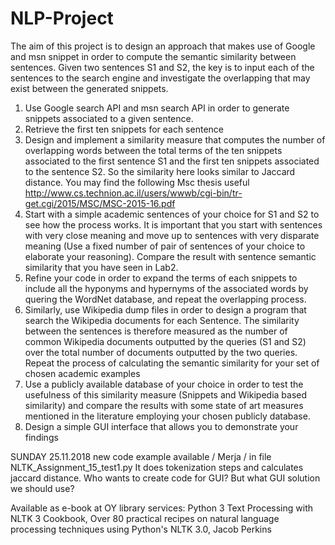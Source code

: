 # NLP-Project

The aim of this project is to design an approach that makes use of Google and msn snippet in order to compute the semantic similarity between sentences.
Given two sentences S1 and S2, the key is to input each of the sentences to the search engine and investigate the overlapping that may exist between the generated snippets. 
1. Use Google search API and msn search API in order to generate snippets associated to a given sentence. 
2. Retrieve the first ten snippets for each sentence
3. Design and implement a similarity measure that computes the number of overlapping words between the total terms of the ten snippets associated to the first sentence S1 and the first ten snippets associated to the sentence S2. So the similarity here looks similar to Jaccard distance.  You may find the following Msc thesis useful http://www.cs.technion.ac.il/users/wwwb/cgi-bin/tr-get.cgi/2015/MSC/MSC-2015-16.pdf 
4. Start with a simple academic sentences of your choice for S1 and S2 to see how the process works. It is important that you start with sentences with very close meaning and move up to sentences with very disparate meaning (Use a fixed number of pair of sentences of your choice to elaborate your reasoning). Compare the result with sentence semantic similarity that you have seen in Lab2.
5. Refine your code in order to expand the terms of each snippets to include all the hyponyms and hypernyms of the associated words by quering the WordNet database, and repeat the overlapping process.
6. Similarly, use Wikipedia dump files in order to design a program that search the Wikipedia documents for each Sentence. The similarity between the sentences is therefore measured as the number of common Wikipedia documents outputted by the queries (S1 and S2) over the total number of documents outputted by the two queries. Repeat the process of calculating the semantic similarity for your set of chosen academic examples
7. Use a publicly available database of your choice in order to test the usefulness of this similarity measure (Snippets and Wikipedia based similarity) and compare the results with some state of art measures mentioned in the literature employing your chosen publicly database.
8. Design a simple GUI interface that allows you to demonstrate your findings

SUNDAY 25.11.2018 new code example available / Merja / in file NLTK_Assignment_15_test1.py
  It does tokenization steps and calculates jaccard distance.
  Who wants to create code for GUI? 
  But what GUI solution we should use? 

Available as e-book at OY library services:
Python 3 Text Processing with NLTK 3 Cookbook, Over 80 practical recipes on natural language processing techniques using Python's NLTK 3.0, Jacob Perkins




